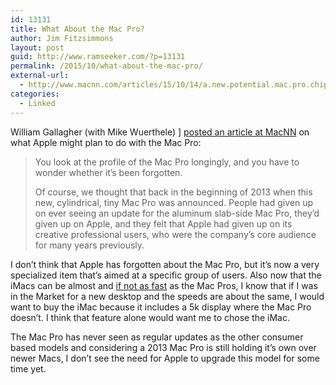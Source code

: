 ```yaml
---
id: 13131
title: What About the Mac Pro?
author: Jim Fitzsimmons
layout: post
guid: http://www.ramseeker.com/?p=13131
permalink: /2015/10/what-about-the-mac-pro/
external-url:
  - http://www.macnn.com/articles/15/10/14/a.new.potential.mac.pro.chipset.arrived.some.time.ago.so.where.is.it.130846/
categories:
  - Linked
---
```

William Gallagher (with Mike Wuerthele) ] [posted an article at MacNN][1] on what Apple might plan to do with the Mac Pro:

> You look at the profile of the Mac Pro longingly, and you have to wonder whether it&#8217;s been forgotten.
> 
> Of course, we thought that back in the beginning of 2013 when this new, cylindrical, tiny Mac Pro was announced. People had given up on ever seeing an update for the aluminum slab-side Mac Pro, they&#8217;d given up on Apple, and they felt that Apple had given up on its creative professional users, who were the company&#8217;s core audience for many years previously. 

I don&#8217;t think that Apple has forgotten about the Mac Pro, but it&#8217;s now a very specialized item that&#8217;s aimed at a specific group of users. Also now that the iMacs can be almost and [if not as fast][2] as the Mac Pros, I know that if I was in the Market for a new desktop and the speeds are about the same, I would want to buy the iMac because it includes a 5k display where the Mac Pro doesn&#8217;t. I think that feature alone would want me to chose the iMac.

The Mac Pro has never seen as regular updates as the other consumer based models and considering a 2013 Mac Pro is still holding it&#8217;s own over newer Macs, I don&#8217;t see the need for Apple to upgrade this model for some time yet.

 [1]: http://www.macnn.com/articles/15/10/14/a.new.potential.mac.pro.chipset.arrived.some.time.ago.so.where.is.it.130846/
 [2]: http://barefeats.com/imac5k10.html

